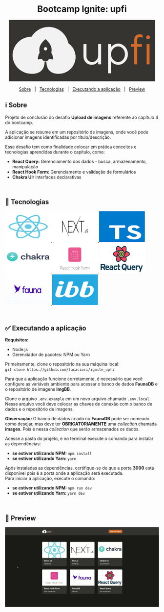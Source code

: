 <h1 align="center">Bootcamp Ignite: upfi</h1>

<p align="center">
  <img src="https://github.com/lucasiori/ignite_upfi/blob/master/.github/logo.png" alt="Logo" height="200" />
</p>

<p align="center">
  <a href="#about">Sobre</a> &nbsp;&nbsp;|&nbsp;&nbsp;
  <a href="#techs">Tecnologias</a> &nbsp;&nbsp;|&nbsp;&nbsp;
  <a href="#running-application">Executando a aplicação</a> &nbsp;&nbsp;|&nbsp;&nbsp;
  <a href="#preview">Preview</a>
</p>

<h2 id="about">ℹ Sobre</h2>

<p>Projeto de conclusão do desafio <strong>Upload de imagens</strong> referente ao capítulo 4 do bootcamp.</p>
<p>A aplicação se resume em um repositório de imagens, onde você pode adicionar imagens identificadas por título/descrição.</p>
<p>Esse desafio tem como finalidade colocar em prática conceitos e tecnologias aprendidas durante o capítulo, como:</p>
<p>
  <ul>
    <li><strong>React Query:</strong> Gerenciamento dos dados - busca, armazenamento, manipulação</li>
    <li><strong>React Hook Form:</strong> Gerenciamento e validação de formulários</li>
    <li><strong>Chakra UI:</strong> Interfaces declarativas</li>
  </ul>
</p>

<br />

<h2 id="techs">🔧 Tecnologias</h2>

<p>
  <a href="https://pt-br.reactjs.org/" target="_blank">
    <img src="https://github.com/lucasiori/ignite_upfi/blob/master/.github/react.jpg" alt="React" width="150" height="100" />
  </a>
  <a href="https://nextjs.org/" target="_blank">
    <img src="https://github.com/lucasiori/ignite_upfi/blob/master/.github/nextjs.jpeg" alt="Next.js" width="150" height="100" />
  </a>
  <a href="https://www.typescriptlang.org/" target="_blank">
    <img src="https://github.com/lucasiori/ignite_upfi/blob/master/.github/typescript.png" alt="Typescript" width="150" height="100" />
  </a>
  <a href="https://chakra-ui.com/" target="_blank">
    <img src="https://github.com/lucasiori/ignite_upfi/blob/master/.github/chakra-ui.png" alt="Chakra UI" width="150" height="100" />
  </a>
  <a href="https://react-hook-form.com/" target="_blank">
    <img src="https://github.com/lucasiori/ignite_upfi/blob/master/.github/react-hook-form.jpeg" alt="React Hook Form" width="150" height="100" />
  </a>
  <a href="https://react-query.tanstack.com/" target="_blank">
    <img src="https://github.com/lucasiori/ignite_upfi/blob/master/.github/react-query.png" alt="React Query" width="150" height="100" />
  </a>
  <a href="https://fauna.com/" target="_blank">
    <img src="https://github.com/lucasiori/ignite_upfi/blob/master/.github/faunadb.png" alt="Fauna DB" width="150" height="100" />
  </a>
  <a href="https://pt-br.imgbb.com/" target="_blank">
    <img src="https://github.com/lucasiori/ignite_upfi/blob/master/.github/imgbb.png" alt="ImgBB" width="150" height="100" />
  </a>
</p>

<br />

<h2 id="running-application">✅ Executando a aplicação</h2>

<strong>Requisitos:</strong>
<ul>
  <li>Node.js</li>
  <li>Gerenciador de pacotes: NPM ou Yarn</li>
</ul>

<p>
  Primeiramente, clone o repositório na sua máquina local: <br />
  <code>git clone https://github.com/lucasiori/ignite_upfi</code>
</p>

<p>
  Para que a aplicação funcione corretamente, é necessário que você configure as variáveis ambiente para acessar o banco de dados <strong>FaunaDB</strong> e
  o repositório de imagens <strong>ImgBB</strong>.
</p>
<p>
  Clone o arquivo <code>.env.example</code> em um novo arquivo chamado <code>.env.local</code>. Nesse arquivo você deve colocar as chaves de conexão com o
  banco de dados e o repositório de imagens.
</p>
<p>
  <strong>Observação:</strong> O banco de dados criado no <strong>FaunaDB</strong> pode ser nomeado como desejar, mas deve ter <strong>OBRIGATORIAMENTE</strong>
  uma <i>collection</i> chamada <strong>images</strong>. Pois é nessa <i>collection</i> que serão armazenados os dados.
</p>

<p>
  Acesse a pasta do projeto, e no terminal execute o comando para instalar as dependências: <br />
  <ul>
    <li>
      <strong>se estiver utilizando NPM: </strong>
      <code>npm install</code>
    </li>
    <li>
      <strong>se estiver utilizando Yarn: </strong>
      <code>yarn</code>
    </li>
  </ul>
</p>

<p>
  Após instaladas as dependências, certifique-se de que a porta <strong>3000</strong> está disponível pois é a porta onde a aplicação será executada. <br />
  Para iniciar a aplicação, execute o comando: <br />
  <ul>
    <li>
      <strong>se estiver utilizando NPM: </strong>
      <code>npm run dev</code>
    </li>
    <li>
      <strong>se estiver utilizando Yarn: </strong>
      <code>yarn dev</code>
    </li>
  </ul>
</p>

<br />

<h2 id="preview">👀 Preview</h2>

<p align="center">
  <img src="https://github.com/lucasiori/ignite_upfi/blob/master/.github/demo.gif" alt="Demonstração" />
</p>
